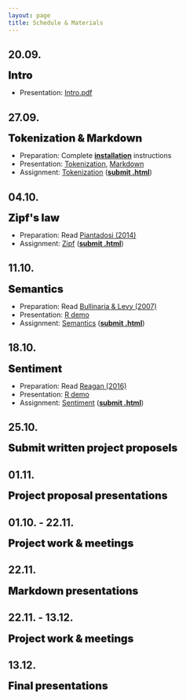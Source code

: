 ```yaml
---
layout: page
title: Schedule & Materials
---
```


<style>
e {
  font-size: 1.5em;
  font-weight: 900;
}

</style>

## 20.09.

<e>Intro</e>

- Presentation: <a href="https://dwulff.github.io/NLP_2022Autumn/assets/key/Intro.pdf">Intro.pdf</a>

## 27.09.

<e>Tokenization & Markdown</e>

- Preparation: Complete <a href="installation"><b>installation</b></a> instructions
- Presentation: <a href="https://dwulff.github.io/NLP_2022Autumn/assets/sessions/Tokenization/Tokenization_intro.html">Tokenization</a>, <a href="https://dwulff.github.io/NLP_2022Autumn/assets/sessions/Tokenization/Markdown.html">Markdown</a>
- Assignment: <a href="https://dwulff.github.io/NLP_2022Autumn/assets/sessions/Tokenization/Tokenization.html">Tokenization</a> (<a href="mailto:nlp2020autumn@gmail.com?subject=Tokenization%20assignment" class="button"><b>submit .html</b></a>)

## 04.10.

<e>Zipf's law</e>

- Preparation: Read <a href="https://dwulff.github.io/NLP_2022Autumn/assets/pdf/Piantadosi2014.pdf">Piantadosi (2014)</a>
- Assignment: <a href="https://dwulff.github.io/NLP_2022Autumn/assets/sessions/Zipf/Zipf.html">Zipf</a> (<a href="mailto:nlp2020autumn@gmail.com?subject=Zipf%20assignment" class="button"><b>submit .html</b></a>)

## 11.10.

<e>Semantics</e>

- Preparation: Read <a href="https://dwulff.github.io/NLP_2022Autumn/assets/pdf/Bullinaria&Levy2007.pdf">Bullinaria & Levy (2007)</a>
- Presentation: <a href="https://dwulff.github.io/NLP_2022Autumn/assets/sessions/Semantics/R_demo.R">R demo</a>
- Assignment: <a href="https://dwulff.github.io/NLP_2022Autumn/assets/sessions/Semantics/Semantics.html">Semantics</a> (<a href="mailto:nlp2020autumn@gmail.com?subject=Semantics%20assignment" class="button"><b>submit .html</b></a>)

## 18.10.

<e>Sentiment</e>

- Preparation: Read <a href="https://dwulff.github.io/NLP_2022Autumn/assets/pdf/Reagan2016.pdf">Reagan (2016)</a>
- Presentation: <a href="https://dwulff.github.io/NLP_2022Autumn/assets/sessions/Sentiment/R_demo.R">R demo</a>
- Assignment: <a href="https://dwulff.github.io/NLP_2022Autumn/assets/sessions/Sentiment/Sentiment.html">Sentiment</a> (<a href="mailto:nlp2020autumn@gmail.com?subject=Sentiment%20assignment" class="button"><b>submit .html</b></a>)

## 25.10.

<e>Submit written project proposels</e>

## 01.11.

<e>Project proposal presentations</e>

## 01.10. - 22.11.

<e>Project work & meetings</e>

## 22.11.

<e>Markdown presentations</e>

## 22.11. - 13.12.

<e>Project work & meetings</e>

## 13.12.

<e>Final presentations</e>
